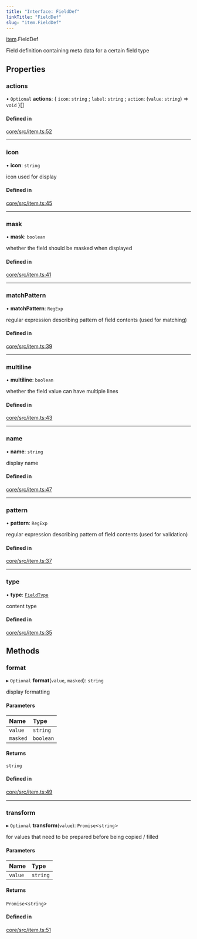 ```yaml
---
title: "Interface: FieldDef"
linkTitle: "FieldDef"
slug: "item.FieldDef"
---
```


[item](../../modules/item).FieldDef

Field definition containing meta data for a certain field type

## Properties

### actions

• `Optional` **actions**: { `icon`: `string` ; `label`: `string` ; `action`:
(`value`: `string`) => `void` }[]

#### Defined in

[core/src/item.ts:52](https://github.com/padloc/padloc/blob/b00eb4fd/packages/core/src/item.ts#L52)

---

### icon

• **icon**: `string`

icon used for display

#### Defined in

[core/src/item.ts:45](https://github.com/padloc/padloc/blob/b00eb4fd/packages/core/src/item.ts#L45)

---

### mask

• **mask**: `boolean`

whether the field should be masked when displayed

#### Defined in

[core/src/item.ts:41](https://github.com/padloc/padloc/blob/b00eb4fd/packages/core/src/item.ts#L41)

---

### matchPattern

• **matchPattern**: `RegExp`

regular expression describing pattern of field contents (used for matching)

#### Defined in

[core/src/item.ts:39](https://github.com/padloc/padloc/blob/b00eb4fd/packages/core/src/item.ts#L39)

---

### multiline

• **multiline**: `boolean`

whether the field value can have multiple lines

#### Defined in

[core/src/item.ts:43](https://github.com/padloc/padloc/blob/b00eb4fd/packages/core/src/item.ts#L43)

---

### name

• **name**: `string`

display name

#### Defined in

[core/src/item.ts:47](https://github.com/padloc/padloc/blob/b00eb4fd/packages/core/src/item.ts#L47)

---

### pattern

• **pattern**: `RegExp`

regular expression describing pattern of field contents (used for validation)

#### Defined in

[core/src/item.ts:37](https://github.com/padloc/padloc/blob/b00eb4fd/packages/core/src/item.ts#L37)

---

### type

• **type**: [`FieldType`](../../enums/item.FieldType)

content type

#### Defined in

[core/src/item.ts:35](https://github.com/padloc/padloc/blob/b00eb4fd/packages/core/src/item.ts#L35)

## Methods

### format

▸ `Optional` **format**(`value`, `masked`): `string`

display formatting

#### Parameters

| Name     | Type      |
| :------- | :-------- |
| `value`  | `string`  |
| `masked` | `boolean` |

#### Returns

`string`

#### Defined in

[core/src/item.ts:49](https://github.com/padloc/padloc/blob/b00eb4fd/packages/core/src/item.ts#L49)

---

### transform

▸ `Optional` **transform**(`value`): `Promise`<`string`\>

for values that need to be prepared before being copied / filled

#### Parameters

| Name    | Type     |
| :------ | :------- |
| `value` | `string` |

#### Returns

`Promise`<`string`\>

#### Defined in

[core/src/item.ts:51](https://github.com/padloc/padloc/blob/b00eb4fd/packages/core/src/item.ts#L51)
